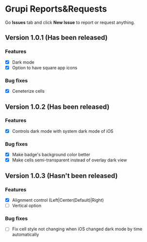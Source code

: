 # Grupi Reports&Requests
Go **Issues** tab and click **New Issue** to report or request anything.

## Version 1.0.1 (Has been released)
### Features
- [x] Dark mode
- [x] Option to have square app icons

### Bug fixes
- [x] Ceneterize cells
 
## Version 1.0.2 (Has been released)
### Features
- [x] Controls dark mode with system dark mode of iOS

### Bug fixes
- [x] Make badge's background color better
- [x] Make cells semi-transparent instead of overlay dark view

## Version 1.0.3 (Hasn't been released)
### Features
- [x] Alignment control (Left|Center(Default)|Right)
- [ ] Vertical option

### Bug fixes
- [ ] Fix cell style not changing when iOS changed dark mode by time automatically
